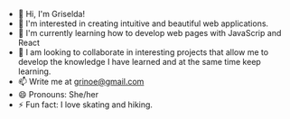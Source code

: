 - 👋 Hi, I'm Griselda!
- 👀 I'm interested in creating intuitive and beautiful web applications.
- 🌱 I'm currently learning how to develop web pages with JavaScrip and React 
- 💞️ I am looking to collaborate in interesting projects that allow me to develop the knowledge I have learned and at the same time keep learning.
- 📫 Write me at grinoe@gmail.com
- 😄 Pronouns: She/her
- ⚡ Fun fact: I love skating and hiking. 
